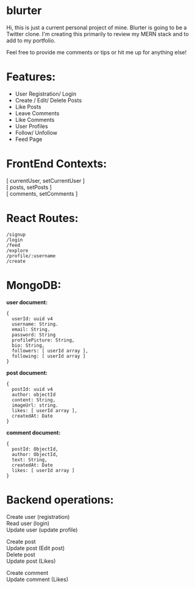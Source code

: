 # blurter

Hi, this is just a current personal project of mine.
Blurter is going to be a Twitter clone.
I'm creating this primarily to review my MERN stack and to add to my portfolio.

Feel free to provide me comments or tips or hit me up for anything else!

# Features:
- User Registration/ Login
- Create / Edit/ Delete Posts
- Like Posts
- Leave Comments
- Like Comments
- User Profiles
- Follow/ Unfollow
- Feed Page


# FrontEnd Contexts:

[ currentUser, setCurrentUser ]  
[ posts, setPosts ]  
[ comments, setComments ]  

# React Routes:
```
/signup
/login
/feed
/explore
/profile/:username
/create
```

# MongoDB:

**user document:**
```
{
  userId: uuid v4
  username: String.
  email: String.
  password: String
  profilePicture: String,
  bio: String,
  followers: [ userId array ],
  following: [ userId array ]
}
```

**post document:**
```
{
  postId: uuid v4
  author: objectId
  content: String,
  imageUrl: string.
  likes: [ userId array ],
  createdAt: Date
}
```
**comment document:**
```
{
  postId: ObjectId,
  author: ObjectId,
  text: String,
  createdAt: Date
  likes: [ userId array ]
}
```

# Backend operations:

Create user (registration)  
Read user (login)  
Update user (update profile)  

Create post   
Update post (Edit post)  
Delete post   
Update post (Likes)  

Create comment  
Update comment (Likes)  


